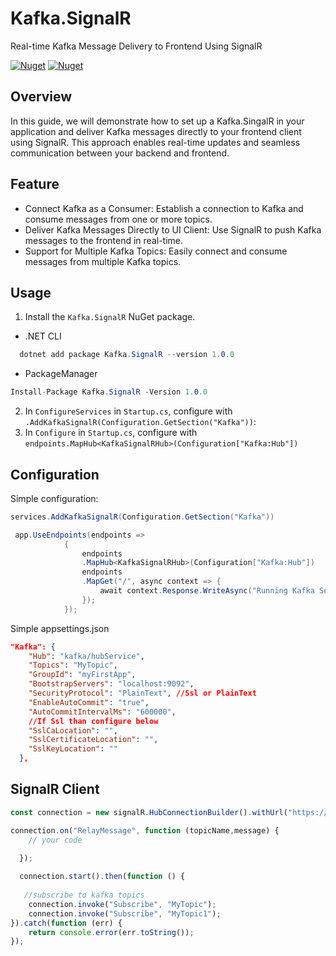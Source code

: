 # Kafka.SignalR

Real-time Kafka Message Delivery to Frontend Using SignalR

[![Nuget](https://img.shields.io/nuget/v/Kafka.SignalR)](https://www.nuget.org/packages/Kafka.SignalR/)
[![Nuget](https://img.shields.io/nuget/dt/Kafka.SignalR)](https://www.nuget.org/packages/Kafka.SignalR/)

## Overview

In this guide, we will demonstrate how to set up a Kafka.SingalR in your application and deliver Kafka messages directly to your frontend client using SignalR. This approach enables real-time updates and seamless communication between your backend and frontend.

## Feature
* Connect Kafka as a Consumer: Establish a connection to Kafka and consume messages from one or more topics.
* Deliver Kafka Messages Directly to UI Client: Use SignalR to push Kafka messages to the frontend in real-time.
* Support for Multiple Kafka Topics: Easily connect and consume messages from multiple Kafka topics.

## Usage

1. Install the `Kafka.SignalR` NuGet package.
  * .NET CLI
  ```cs
    dotnet add package Kafka.SignalR --version 1.0.0
  ```
  * PackageManager
  ```cs
  Install-Package Kafka.SignalR -Version 1.0.0
  ```

2. In `ConfigureServices` in `Startup.cs`, configure with `.AddKafkaSignalR(Configuration.GetSection("Kafka"))`:
3. In `Configure` in `Startup.cs`, configure with `endpoints.MapHub<KafkaSignalRHub>(Configuration["Kafka:Hub"])`

## Configuration

Simple configuration:
``` cs
services.AddKafkaSignalR(Configuration.GetSection("Kafka"))
```

``` cs
 app.UseEndpoints(endpoints =>
            {
                endpoints
                .MapHub<KafkaSignalRHub>(Configuration["Kafka:Hub"])
                endpoints
                .MapGet("/", async context => { 
                    await context.Response.WriteAsync("Running Kafka Service...."); 
                });
            });
```

Simple appsettings.json
```json
"Kafka": {
    "Hub": "kafka/hubService",
    "Topics": "MyTopic",
    "GroupId": "myFirstApp",
    "BootstrapServers": "localhost:9092",
    "SecurityProtocol": "PlainText", //Ssl or PlainText
    "EnableAutoCommit": "true",
    "AutoCommitIntervalMs": "600000",
    //If Ssl than configure below
    "SslCaLocation": "",
    "SslCertificateLocation": "",
    "SslKeyLocation": ""
  },
```

## SignalR Client

```js
const connection = new signalR.HubConnectionBuilder().withUrl("https://localhost:44363/kafka/hubService").build();

connection.on("RelayMessage", function (topicName,message) {
    // your code 
  
  });

  connection.start().then(function () {
   
   //subscribe to kafka topics
    connection.invoke("Subscribe", "MyTopic");
    connection.invoke("Subscribe", "MyTopic1");
}).catch(function (err) {
    return console.error(err.toString());
});
```